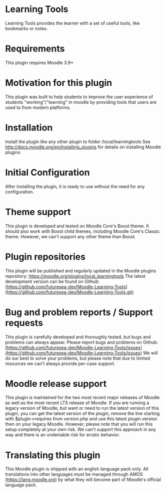 # Learning Tools
Learning Tools provides the learner with a set of useful tools, like bookmarks or notes. 

# Requirements
This plugin requires Moodle 3.9+

# Motivation for this plugin
This plugin was built to help students to improve the user experience of students "working"/"learning" in moodle by providing tools that users are used to from modern platforms.

# Installation
Install the plugin like any other plugin to folder /local/learningtools
See http://docs.moodle.org/en/Installing_plugins for details on installing Moodle plugins

# Initial Configuration
After installing the plugin, it is ready to use without the need for any configuration.

# Theme support
This plugin is developed and tested on Moodle Core's Boost theme. It should also work with Boost child themes, including Moodle Core's Classic theme. However, we can't support any other theme than Boost.

# Plugin repositories
This plugin will be published and regularly updated in the Moodle plugins repository: https://moodle.org/plugins/local_learningtools
The latest development version can be found on Github: [https://github.com/futuresea-dev/Moodle-Learning-Tools](https://github.com/futuresea-dev/Moodle-Learning-Tools.git)

# Bug and problem reports / Support requests
This plugin is carefully developed and thoroughly tested, but bugs and problems can always appear.
Please report bugs and problems on Github: [https://github.com/futuresea-dev/Moodle-Learning-Tools/issues](https://github.com/futuresea-dev/Moodle-Learning-Tools/issues)
We will do our best to solve your problems, but please note that due to limited resources we can't always provide per-case support.

# Moodle release support
This plugin is maintained for the two most recent major releases of Moodle as well as the most recent LTS release of Moodle.
If you are running a legacy version of Moodle, but want or need to run the latest version of this plugin, you can get the latest version of the plugin, remove the line starting with $plugin->requires from version.php and use this latest plugin version then on your legacy Moodle. However, please note that you will run this setup completely at your own risk. We can't support this approach in any way and there is an undeniable risk for erratic behavior.

# Translating this plugin
This Moodle plugin is shipped with an english language pack only. All translations into other languages must be managed through AMOS (https://lang.moodle.org) by what they will become part of Moodle's official language pack.

